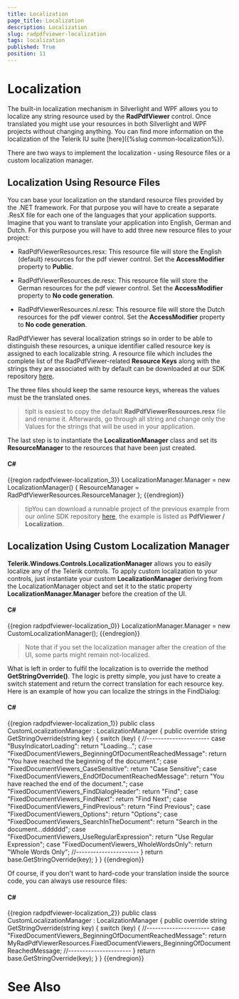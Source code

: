```yaml
---
title: Localization
page_title: Localization
description: Localization
slug: radpdfviewer-localization
tags: localization
published: True
position: 11
---
```


# Localization



The built-in localization mechanism in Silverlight and WPF allows you to localize any string resource used by the __RadPdfViewer__ control.
        Once translated you might use your resources in both Silverlight and WPF projects without changing anything. You can find more information on the localization of
        the Telerik IU suite [here]({%slug common-localization%}).
      

There are two ways to implement the localization - using Resource files or a custom localization manager.

## Localization Using Resource Files

You can base your localization on the standard resource files provided by the .NET framework. For that purpose you will have to create a separate .ResX file for
          each one of the languages that your application supports. Imagine that you want to translate your application into English, German and Dutch. For this purpose
          you will have to add three new resource files to your project:
        

* RadPdfViewerResources.resx: This resource file will store the English (default) resources for the pdf viewer control. Set the
              __AccessModifier__ property to __Public__.
            

* RadPdfViewerResources.de.resx: This resource file will store the German resources for the pdf viewer control. Set the
              __AccessModifier__ property to __No code generation__.
            

* RadPdfViewerResources.nl.resx: This resource file will store the Dutch resources for the pdf viewer control. Set the
              __AccessModifier__ property to __No code generation__.
            

RadPdfViewer has several localization strings so in order to be able to distinguish these resources, a unique identifier called
          resource key is assigned to each localizable string. A resource file which includes the complete list of the RadPdfViewer-related
          __Resource Keys__ along with the strings they are associated with by default can be downloaded at our SDK repository
          [here](https://github.com/telerik/xaml-sdk).
        

The three files should keep the same resource keys, whereas the values must be the translated ones.
        

>tipIt is easiest to copy the default __RadPdfViewerResources.resx__ file and rename it. Afterwards, go through all string and change
            only the Values for the strings that will be used in your application.
          

The last step is to instantiate the __LocalizationManager__ class and set its __ResourceManager__ to the resources
          that have been just created.
        

#### __C#__

{{region radpdfviewer-localization_3}}
	  LocalizationManager.Manager = new LocalizationManager()
	{
	    ResourceManager = RadPdfViewerResources.ResourceManager
	};
	{{endregion}}



>tipYou can download a runnable project of the previous example from our online SDK repository
            [here](https://github.com/telerik/xaml-sdk), the example is listed as __PdfViewer / Localization__.
          

## Localization Using Custom Localization Manager

__Telerik.Windows.Controls.LocalizationManager__ allows you to easily localize any of the Telerik controls.
          To apply custom localization to your controls, just instantiate your custom __LocalizationManager__ deriving from the LocalizationManager object 
          and set it to the static property __LocalizationManager.Manager__ before the creation of the UI.
        

#### __C#__

{{region radpdfviewer-localization_0}}
	            LocalizationManager.Manager = new CustomLocalizationManager();
	{{endregion}}



>Note that if you set the localization manager after the creation of the UI, some parts might remain not-localized.

What is left in order to fulfil the localization is to override the method __GetStringOverride()__. The logic is pretty simple, you just have to 
          create a switch statement and return the correct translation for each resource key. Here is an example of how you can localize the strings in the 
          FindDialog:
        

#### __C#__

{{region radpdfviewer-localization_1}}
	        public class CustomLocalizationManager : LocalizationManager
	    {
	        public override string GetStringOverride(string key)
	        {
	            switch (key)
	            {
	                //----------------------
	                case "BusyIndicatorLoading":
	                    return "Loading...";
	                case "FixedDocumentViewers_BeginningOfDocumentReachedMessage":
	                    return "You have reached the beginning of the document.";
	                case "FixedDocumentViewers_CaseSensitive":
	                    return "Case Sensitive";
	                case "FixedDocumentViewers_EndOfDocumentReachedMessage":
	                    return "You have reached the end of the document.";
	                case "FixedDocumentViewers_FindDialogHeader":
	                    return "Find";
	                case "FixedDocumentViewers_FindNext":
	                    return "Find Next";
	                case "FixedDocumentViewers_FindPrevious":
	                    return "Find Previous";
	                case "FixedDocumentViewers_Options":
	                    return "Options";
	                case "FixedDocumentViewers_SearchInTheDocument":
	                    return "Search in the document...dddddd";
	                case "FixedDocumentViewers_UseRegularExpression":
	                    return "Use Regular Expression";
	                case "FixedDocumentViewers_WholeWordsOnly":
	                    return "Whole Words Only";
	                //----------------------
	            }
	            return base.GetStringOverride(key);
	        }
	    }
	{{endregion}}



Of course, if you don't want to hard-code your translation inside the source code, you can always use resource files:
        

#### __C#__

{{region radpdfviewer-localization_2}}
	        public class CustomLocalizationManager : LocalizationManager
	    {
	        public override string GetStringOverride(string key)
	        {
	            switch (key)
	            {
	                //----------------------
	                case "FixedDocumentViewers_BeginningOfDocumentReachedMessage":
	                    return MyRadPdfViewerResources.FixedDocumentViewers_BeginningOfDocumentReachedMessage;
	                //----------------------
	            }
	            return base.GetStringOverride(key);
	        }
	    }
	{{endregion}}



# See Also
